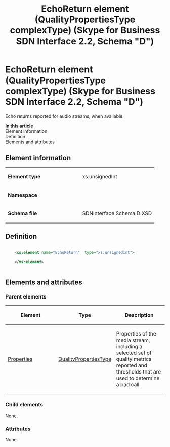 ﻿---
title: EchoReturn element (QualityPropertiesType complexType) (Skype for Business SDN Interface 2.2, Schema "D")
TOCTitle: EchoReturn element
ms:assetid: 90c85b41-fbf7-ee4c-8864-a62d7cbc3d53
ms:mtpsurl: https://msdn.microsoft.com/en-us/library/Mt170849(v=office.16)
ms:contentKeyID: 65855427
ms.date: 08/24/2015
mtps_version: v=office.16
dev_langs:
- xml
---

# EchoReturn element (QualityPropertiesType complexType) (Skype for Business SDN Interface 2.2, Schema \"D\")

Echo returns reported for audio streams, when available.


**In this article**  
Element information  
Definition  
Elements and attributes  

## Element information

<table>
<colgroup>
<col style="width: 50%" />
<col style="width: 50%" />
</colgroup>
<tbody>
<tr class="odd">
<td><p><strong>Element type</strong></p></td>
<td><p>xs:unsignedInt</p></td>
</tr>
<tr class="even">
<td><p><strong>Namespace</strong></p></td>
<td><p></p></td>
</tr>
<tr class="odd">
<td><p><strong>Schema file</strong></p></td>
<td><p>SDNInterface.Schema.D.XSD</p></td>
</tr>
</tbody>
</table>


## Definition

``` xml

    <xs:element name="EchoReturn"  type="xs:unsignedInt">
    
    </xs:element>
  
```

## Elements and attributes

### Parent elements

<table>
<colgroup>
<col style="width: 33%" />
<col style="width: 33%" />
<col style="width: 33%" />
</colgroup>
<thead>
<tr class="header">
<th><p>Element</p></th>
<th><p>Type</p></th>
<th><p>Description</p></th>
</tr>
</thead>
<tbody>
<tr class="odd">
<td><p><a href="properties-element-qualitytype-complextype-skype-for-business-sdn-interface-2-2-schema-d.md">Properties</a></p></td>
<td><p><a href="qualitypropertiestype-complextype-skype-for-business-sdn-interface-2-2-schema-d.md">QualityPropertiesType</a></p></td>
<td><p>Properties of the media stream, including a selected set of quality metrics reported and thresholds that are used to determine a bad call.</p></td>
</tr>
</tbody>
</table>


### Child elements

None.

### Attributes

None.


